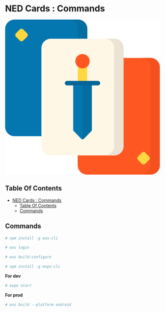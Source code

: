 # NED Cards : Commands

![Icon](../icon.png)

## Table Of Contents

- [NED Cards : Commands](#ned-cards--commands)
    - [Table Of Contents](#table-of-contents)
    - [Commands](#commands)

## Commands

```bash
# npm install -g eas-cli
```
```bash
# eas login
```
```bash
# eas build:configure
```
```bash
# npm install -g expo-cli
```

**For dev**
```bash
# expo start
```

**For prod**
```bash
# eas build --platform android
```
